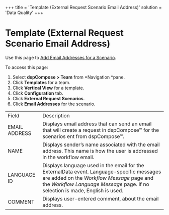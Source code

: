 +++
title = 'Template (External Request Scenario Email Address)'
solution = 'Data Quality'
+++

# Template (External Request Scenario Email Address)

<div class="use">

Use this page to [Add Email Addresses for a
Scenario](../Use_Cases/Add_Email_Addresses_for_a_Scenario.htm).

</div>

To access this page:

1.  Select <span style="font-weight: bold;">dspCompose \>
    Team</span> from *Navigation *pane.
2.  Click <span style="font-weight: bold;">Templates</span> for a team.
3.  Click <span style="font-weight: bold;">Vertical View</span> for a
    template.
4.  Click <span style="font-weight: bold;">Configuration</span> tab.
5.  Click <span style="font-weight: bold;">External Request
    Scenarios</span>.
6.  Click <span style="font-weight: bold;">Email Addresses</span> for
    the
scenario.

|               |                                                                                                                                                                                                                         |
| ------------- | ----------------------------------------------------------------------------------------------------------------------------------------------------------------------------------------------------------------------- |
| Field         | Description                                                                                                                                                                                                             |
| EMAIL ADDRESS | Displays email address that can send an email that will create a request in dspCompose™ for the scenarios ent from dspCompose™.                                                                                         |
| NAME          | Displays sender’s name associated with the email address. This name is how the user is addressed in the workflow email.                                                                                                 |
| LANGUAGE ID   | Displays language used in the email for the ExternalData event. Language-specific messages are added on the *Workflow Message* page and the *Workflow Language Message* page. If no selection is made, English is used. |
| COMMENT       | Displays user-entered comment, about the email address.                                                                                                                                                                 |
